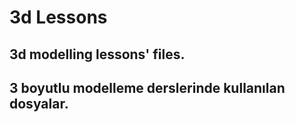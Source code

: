 # 3d Lessons
## 3d modelling lessons' files.
## 3 boyutlu modelleme derslerinde kullanılan dosyalar.